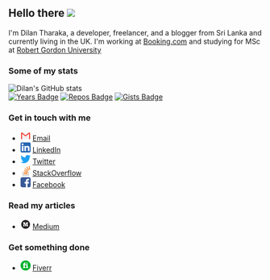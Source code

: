 ## Hello there <img src="https://media.giphy.com/media/hvRJCLFzcasrR4ia7z/giphy.gif" width="25px">

I'm Dilan Tharaka, a developer, freelancer, and a blogger from Sri Lanka and currently living in the UK. I'm
working at [Booking.com](https://booking.com/)
and studying for MSc at [Robert Gordon University](https://www.rgu.ac.uk/)
### Some of my stats
![Dilan's GitHub stats](https://github-readme-stats.vercel.app/api?username=tharakamd&count_private=false&show_icons=true&theme=slateorange)
<br/>
[![Years Badge](https://badges.pufler.dev/years/tharakamd)](https://badges.pufler.dev)
[![Repos Badge](https://badges.pufler.dev/repos/tharakamd)](https://badges.pufler.dev)
[![Gists Badge](https://badges.pufler.dev/gists/tharakamd)](https://badges.pufler.dev)

### Get in touch with me

* ![li](asserts/email.png) [Email](mailto:tharakamd6@gmail.com)
* ![li](asserts/linkedin.png) [LinkedIn](https://www.linkedin.com/in/dilantharaka/)
* ![tw](asserts/twitte.png) [Twitter](https://twitter.com/dilantharka)
* ![tw](asserts/st.png) [StackOverflow](https://stackoverfflow.com/users/6048237/dilan-tharaka)
* ![tw](asserts/facebook.png) [Facebook](https://www.facebook.com/tharakamd/)

### Read my articles

* ![tw](asserts/medium.png) [Medium](https://tharakamd-12.medium.com/)

### Get something done

* ![tw](asserts/fiverr.png) [Fiverr](https://www.fiverr.com/users/dilanreader)

<!-- Resources -->
<!-- Awesome GitHub Profile README: https://github.com/abhisheknaiidu/awesome-github-profile-readme -->
<!-- Themes - https://github.com/anuraghazra/github-readme-stats/blob/master/themes/README.md -->
<!-- Badges - https://pufler.dev/git-badges/#markdown -->
